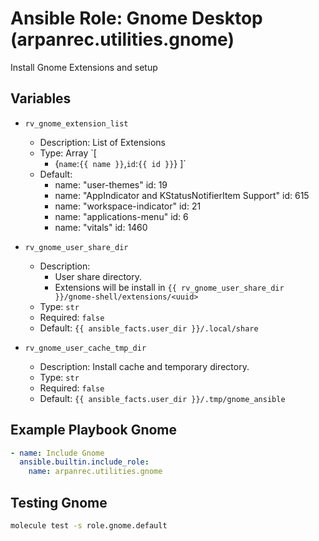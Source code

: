 # Ansible Role: Gnome Desktop (arpanrec.utilities.gnome)

Install Gnome Extensions and setup

## Variables

- `rv_gnome_extension_list`

  - Description: List of Extensions
  - Type: Array
    `[
    - {`name`:`{{ name }}`,`id`:`{{ id }}`}
      ]`
  - Default:
    - name: "user-themes"
      id: 19
    - name: "AppIndicator and KStatusNotifierItem Support"
      id: 615
    - name: "workspace-indicator"
      id: 21
    - name: "applications-menu"
      id: 6
    - name: "vitals"
      id: 1460

- `rv_gnome_user_share_dir`

  - Description:
    - User share directory.
    - Extensions will be install in `{{ rv_gnome_user_share_dir }}/gnome-shell/extensions/<uuid>`
  - Type: `str`
  - Required: `false`
  - Default: `{{ ansible_facts.user_dir }}/.local/share`

- `rv_gnome_user_cache_tmp_dir`
  - Description: Install cache and temporary directory.
  - Type: `str`
  - Required: `false`
  - Default: `{{ ansible_facts.user_dir }}/.tmp/gnome_ansible`

## Example Playbook Gnome

```yaml
- name: Include Gnome
  ansible.builtin.include_role:
    name: arpanrec.utilities.gnome
```

## Testing Gnome

```bash
molecule test -s role.gnome.default
```
